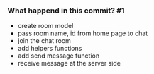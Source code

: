 ### What happend in this commit? #1
- create room model
- pass room name, id from home page to chat
- join the chat room
- add helpers functions
- add send message function
- receive message at the server side
